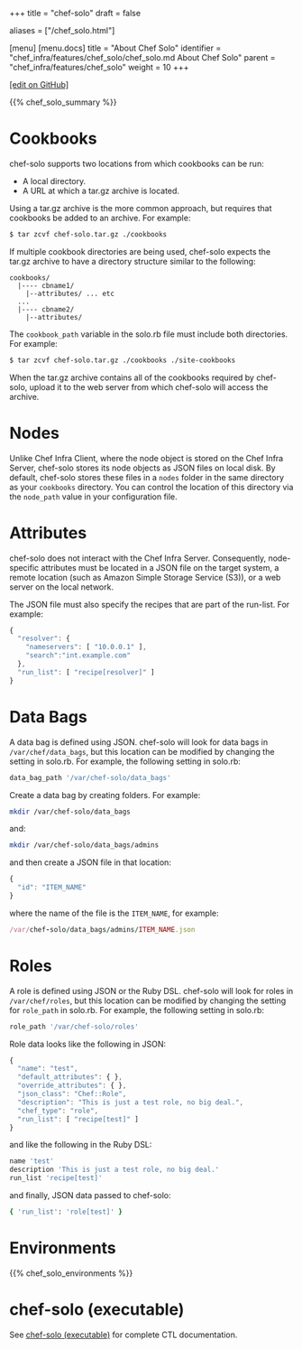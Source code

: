 +++
title = "chef-solo"
draft = false

aliases = ["/chef_solo.html"]

[menu]
  [menu.docs]
    title = "About Chef Solo"
    identifier = "chef_infra/features/chef_solo/chef_solo.md About Chef Solo"
    parent = "chef_infra/features/chef_solo"
    weight = 10
+++    

[\[edit on GitHub\]](https://github.com/chef/chef-web-docs/blob/master/content/chef_solo.md)

{{% chef_solo_summary %}}

Cookbooks
=========

chef-solo supports two locations from which cookbooks can be run:

-   A local directory.
-   A URL at which a tar.gz archive is located.

Using a tar.gz archive is the more common approach, but requires that
cookbooks be added to an archive. For example:

``` bash
$ tar zcvf chef-solo.tar.gz ./cookbooks
```

If multiple cookbook directories are being used, chef-solo expects the
tar.gz archive to have a directory structure similar to the following:

    cookbooks/
      |---- cbname1/
        |--attributes/ ... etc
      ...
      |---- cbname2/
        |--attributes/

The `cookbook_path` variable in the solo.rb file must include both
directories. For example:

``` bash
$ tar zcvf chef-solo.tar.gz ./cookbooks ./site-cookbooks
```

When the tar.gz archive contains all of the cookbooks required by
chef-solo, upload it to the web server from which chef-solo will access
the archive.

Nodes
=====

Unlike Chef Infra Client, where the node object is stored on the Chef
Infra Server, chef-solo stores its node objects as JSON files on local
disk. By default, chef-solo stores these files in a `nodes` folder in
the same directory as your `cookbooks` directory. You can control the
location of this directory via the `node_path` value in your
configuration file.

Attributes
==========

chef-solo does not interact with the Chef Infra Server. Consequently,
node-specific attributes must be located in a JSON file on the target
system, a remote location (such as Amazon Simple Storage Service (S3)),
or a web server on the local network.

The JSON file must also specify the recipes that are part of the
run-list. For example:

``` javascript
{
  "resolver": {
    "nameservers": [ "10.0.0.1" ],
    "search":"int.example.com"
  },
  "run_list": [ "recipe[resolver]" ]
}
```

Data Bags
=========

A data bag is defined using JSON. chef-solo will look for data bags in
`/var/chef/data_bags`, but this location can be modified by changing the
setting in solo.rb. For example, the following setting in solo.rb:

``` ruby
data_bag_path '/var/chef-solo/data_bags'
```

Create a data bag by creating folders. For example:

``` bash
mkdir /var/chef-solo/data_bags
```

and:

``` bash
mkdir /var/chef-solo/data_bags/admins
```

and then create a JSON file in that location:

``` javascript
{
  "id": "ITEM_NAME"
}
```

where the name of the file is the `ITEM_NAME`, for example:

``` ruby
/var/chef-solo/data_bags/admins/ITEM_NAME.json
```

Roles
=====

A role is defined using JSON or the Ruby DSL. chef-solo will look for
roles in `/var/chef/roles`, but this location can be modified by
changing the setting for `role_path` in solo.rb. For example, the
following setting in solo.rb:

``` ruby
role_path '/var/chef-solo/roles'
```

Role data looks like the following in JSON:

``` javascript
{
  "name": "test",
  "default_attributes": { },
  "override_attributes": { },
  "json_class": "Chef::Role",
  "description": "This is just a test role, no big deal.",
  "chef_type": "role",
  "run_list": [ "recipe[test]" ]
}
```

and like the following in the Ruby DSL:

``` ruby
name 'test'
description 'This is just a test role, no big deal.'
run_list 'recipe[test]'
```

and finally, JSON data passed to chef-solo:

``` ruby
{ 'run_list': 'role[test]' }
```

Environments
============

{{% chef_solo_environments %}}

chef-solo (executable)
======================

See [chef-solo (executable)](/ctl_chef_solo.html) for complete CTL
documentation.
